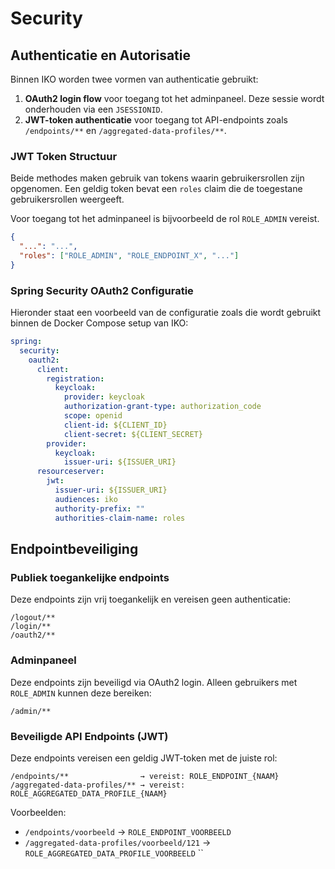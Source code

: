 # Security

## Authenticatie en Autorisatie

Binnen IKO worden twee vormen van authenticatie gebruikt:

1. **OAuth2 login flow** voor toegang tot het adminpaneel. Deze sessie wordt onderhouden via een `JSESSIONID`.
2. **JWT-token authenticatie** voor toegang tot API-endpoints zoals `/endpoints/**` en `/aggregated-data-profiles/**`.

### JWT Token Structuur

Beide methodes maken gebruik van tokens waarin gebruikersrollen zijn opgenomen. Een geldig token bevat een `roles` claim die de toegestane gebruikersrollen weergeeft.

Voor toegang tot het adminpaneel is bijvoorbeeld de rol `ROLE_ADMIN` vereist.

```json
{
  "...": "...",
  "roles": ["ROLE_ADMIN", "ROLE_ENDPOINT_X", "..."]
}
```

### Spring Security OAuth2 Configuratie

Hieronder staat een voorbeeld van de configuratie zoals die wordt gebruikt binnen de Docker Compose setup van IKO:

```yaml
spring:
  security:
    oauth2:
      client:
        registration:
          keycloak:
            provider: keycloak
            authorization-grant-type: authorization_code
            scope: openid
            client-id: ${CLIENT_ID}
            client-secret: ${CLIENT_SECRET}
        provider:
          keycloak:
            issuer-uri: ${ISSUER_URI}
      resourceserver:
        jwt:
          issuer-uri: ${ISSUER_URI}
          audiences: iko
          authority-prefix: ""
          authorities-claim-name: roles
```

## Endpointbeveiliging

### Publiek toegankelijke endpoints

Deze endpoints zijn vrij toegankelijk en vereisen geen authenticatie:

```
/logout/**
/login/**
/oauth2/**
```

### Adminpaneel

Deze endpoints zijn beveiligd via OAuth2 login. Alleen gebruikers met `ROLE_ADMIN` kunnen deze bereiken:

```
/admin/**
```

### Beveiligde API Endpoints (JWT)

Deze endpoints vereisen een geldig JWT-token met de juiste rol:

```
/endpoints/**                → vereist: ROLE_ENDPOINT_{NAAM}
/aggregated-data-profiles/** → vereist: ROLE_AGGREGATED_DATA_PROFILE_{NAAM}
```

Voorbeelden:
- `/endpoints/voorbeeld` → `ROLE_ENDPOINT_VOORBEELD`
- `/aggregated-data-profiles/voorbeeld/121` → `ROLE_AGGREGATED_DATA_PROFILE_VOORBEELD`
``